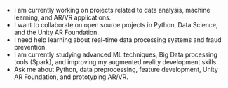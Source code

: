 - I am currently working on projects related to data analysis, machine learning, and AR/VR applications.
- I want to collaborate on open source projects in Python, Data Science, and the Unity AR Foundation.
- I need help learning about real-time data processing systems and fraud prevention.
- I am currently studying advanced ML techniques, Big Data processing tools (Spark), and improving my augmented reality development skills.
- Ask me about Python, data preprocessing, feature development, Unity AR Foundation, and prototyping AR/VR.
